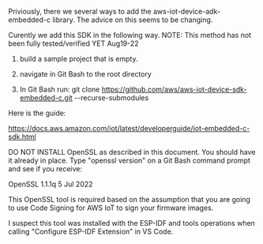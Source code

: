 Priviously, there we several ways to add the aws-iot-device-adk-embedded-c library.  The advice on this seems to be changing.

Curently we add this SDK in the following way.   NOTE: This method has not been fully tested/verified YET Aug19-22


1) build a sample project that is empty.

2) navigate in Git Bash to the root directory

3) In Git Bash run:   git clone https://github.com/aws/aws-iot-device-sdk-embedded-c.git --recurse-submodules


Here is the guide:

https://docs.aws.amazon.com/iot/latest/developerguide/iot-embedded-c-sdk.html

DO NOT INSTALL OpenSSL as described in this document.   You should have it already in 
place.  Type  "openssl version" on a Git Bash command prompt and see if you receive:

OpenSSL 1.1.1q  5 Jul 2022

This OpenSSL tool is required based on the assumption that you are going to use Code Signing for AWS IoT to sign your firmware images.

I suspect this tool was installed with the ESP-IDF and tools operations when calling "Configure ESP-IDF Extension" in VS Code.